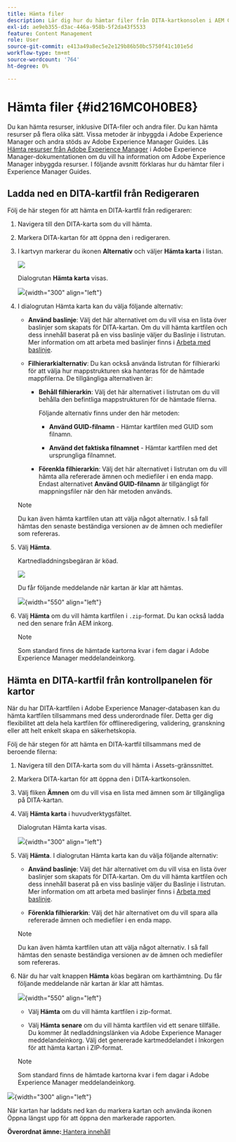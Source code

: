 ```yaml
---
title: Hämta filer
description: Lär dig hur du hämtar filer från DITA-kartkonsolen i AEM Guides och exporterar en DITA-kartfil i AEM-databasen.
exl-id: ae9eb355-d3ac-446a-958b-5f2da43f5533
feature: Content Management
role: User
source-git-commit: e413a49a8ec5e2e129b86b50bc5750f41c101e5d
workflow-type: tm+mt
source-wordcount: '764'
ht-degree: 0%

---
```


# Hämta filer {#id216MC0H0BE8}

Du kan hämta resurser, inklusive DITA-filer och andra filer. Du kan hämta resurser på flera olika sätt. Vissa metoder är inbyggda i Adobe Experience Manager och andra stöds av Adobe Experience Manager Guides. Läs [Hämta resurser från Adobe Experience Manager](https://experienceleague.adobe.com/docs/experience-manager-cloud-service/assets/manage/download-assets-from-aem.html) i Adobe Experience Manager-dokumentationen om du vill ha information om Adobe Experience Manager inbyggda resurser. I följande avsnitt förklaras hur du hämtar filer i Experience Manager Guides.

## Ladda ned en DITA-kartfil från Redigeraren

Följ de här stegen för att hämta en DITA-kartfil från redigeraren:

1. Navigera till den DITA-karta som du vill hämta.
1. Markera DITA-kartan för att öppna den i redigeraren.

1. I kartvyn markerar du ikonen **Alternativ** och väljer **Hämta karta** i listan.

   ![](images/download-map-option-editor.png)

   Dialogrutan **Hämta karta** visas.

   ![](images/download-map-dialog-new.png){width="300" align="left"}

1. I dialogrutan Hämta karta kan du välja följande alternativ:

   - **Använd baslinje**: Välj det här alternativet om du vill visa en lista över baslinjer som skapats för DITA-kartan. Om du vill hämta kartfilen och dess innehåll baserat på en viss baslinje väljer du Baslinje i listrutan. Mer information om att arbeta med baslinjer finns i [Arbeta med baslinje](generate-output-use-baseline-for-publishing.md#).

   - **Filhierarkialternativ**: Du kan också använda listrutan för filhierarki för att välja hur mappstrukturen ska hanteras för de hämtade mappfilerna. De tillgängliga alternativen är:

      - **Behåll filhierarkin**: Välj det här alternativet i listrutan om du vill behålla den befintliga mappstrukturen för de hämtade filerna.

        Följande alternativ finns under den här metoden:

         - **Använd GUID-filnamn** - Hämtar kartfilen med GUID som filnamn.

         - **Använd det faktiska filnamnet** - Hämtar kartfilen med det ursprungliga filnamnet.

      - **Förenkla filhierarkin**: Välj det här alternativet i listrutan om du vill hämta alla refererade ämnen och mediefiler i en enda mapp. Endast alternativet **Använd GUID-filnamn** är tillgängligt för mappningsfiler när den här metoden används.

   >[!NOTE]
   >
   > Du kan även hämta kartfilen utan att välja något alternativ. I så fall hämtas den senaste beständiga versionen av de ämnen och mediefiler som refereras.

1. Välj **Hämta**.

   Kartnedladdningsbegäran är köad.

   ![](images/download-map-notification.png)

   Du får följande meddelande när kartan är klar att hämtas.

   ![](images/download-map-success-message.png){width="550" align="left"}

1. Välj **Hämta** om du vill hämta kartfilen i `.zip`-format. Du kan också ladda ned den senare från AEM inkorg.

   >[!NOTE]
   >
   > Som standard finns de hämtade kartorna kvar i fem dagar i Adobe Experience Manager meddelandeinkorg.

## Hämta en DITA-kartfil från kontrollpanelen för kartor

När du har DITA-kartfilen i Adobe Experience Manager-databasen kan du hämta kartfilen tillsammans med dess underordnade filer. Detta ger dig flexibilitet att dela hela kartfilen för offlineredigering, validering, granskning eller att helt enkelt skapa en säkerhetskopia.

Följ de här stegen för att hämta en DITA-kartfil tillsammans med de beroende filerna:

1. Navigera till den DITA-karta som du vill hämta i Assets-gränssnittet.

1. Markera DITA-kartan för att öppna den i DITA-kartkonsolen.

1. Välj fliken **Ämnen** om du vill visa en lista med ämnen som är tillgängliga på DITA-kartan.

1. Välj **Hämta karta** i huvudverktygsfältet.

   Dialogrutan Hämta karta visas.

   ![](images/download-map.png){width="300" align="left"}

1. Välj **Hämta**. I dialogrutan Hämta karta kan du välja följande alternativ:

   - **Använd baslinje**: Välj det här alternativet om du vill visa en lista över baslinjer som skapats för DITA-kartan. Om du vill hämta kartfilen och dess innehåll baserat på en viss baslinje väljer du Baslinje i listrutan. Mer information om att arbeta med baslinjer finns i [Arbeta med baslinje](generate-output-use-baseline-for-publishing.md#).

   - **Förenkla filhierarkin**: Välj det här alternativet om du vill spara alla refererade ämnen och mediefiler i en enda mapp.


   >[!NOTE]
   >
   > Du kan även hämta kartfilen utan att välja något alternativ. I så fall hämtas den senaste beständiga versionen av de ämnen och mediefiler som refereras.

1. När du har valt knappen **Hämta** köas begäran om karthämtning. Du får följande meddelande när kartan är klar att hämtas.

   ![](images/download-map-prompt.png){width="550" align="left"}

   - Välj **Hämta** om du vill hämta kartfilen i zip-format.

   - Välj **Hämta senare** om du vill hämta kartfilen vid ett senare tillfälle. Du kommer åt nedladdningslänken via Adobe Experience Manager meddelandeinkorg. Välj det genererade kartmeddelandet i Inkorgen för att hämta kartan i ZIP-format.

   >[!NOTE]
   >
   > Som standard finns de hämtade kartorna kvar i fem dagar i Adobe Experience Manager meddelandeinkorg.

![](images/download-map-inbox.png){width="300" align="left"}

När kartan har laddats ned kan du markera kartan och använda ikonen Öppna längst upp för att öppna den markerade rapporten.

**Överordnat ämne:**[ Hantera innehåll](authoring.md)
